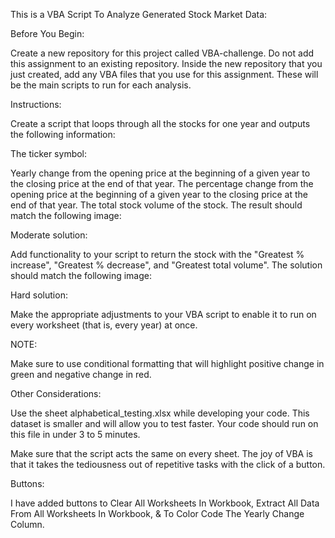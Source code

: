 This is a VBA Script To Analyze Generated Stock Market Data:

Before You Begin:


  Create a new repository for this project called VBA-challenge.
  Do not add this assignment to an existing repository.
  Inside the new repository that you just created, add any VBA files that you use for this assignment. 
  These will be the main scripts to run for each analysis.


Instructions:


  Create a script that loops through all the stocks for one year and outputs the following information:

The ticker symbol:


  Yearly change from the opening price at the beginning of a given year to the closing price at the end of that year.
  The percentage change from the opening price at the beginning of a given year to the closing price at the end of that year.
  The total stock volume of the stock. The result should match the following image:

Moderate solution:


  Add functionality to your script to return the stock with the "Greatest % increase", "Greatest % decrease", and "Greatest total volume". The solution should match the following image:

Hard solution:


  Make the appropriate adjustments to your VBA script to enable it to run on every worksheet (that is, every year) at once.

NOTE:


  Make sure to use conditional formatting that will highlight positive change in green and negative change in red.

Other Considerations:


  Use the sheet alphabetical_testing.xlsx while developing your code. This dataset is smaller and will allow you to test faster. Your code should run on this file in under 3 to 5 minutes.


Make sure that the script acts the same on every sheet. 
The joy of VBA is that it takes the tediousness out of repetitive tasks with the click of a button.

Buttons:


I have added buttons to Clear All Worksheets In Workbook, Extract All Data From All Worksheets In Workbook, & To Color Code The Yearly Change Column.
